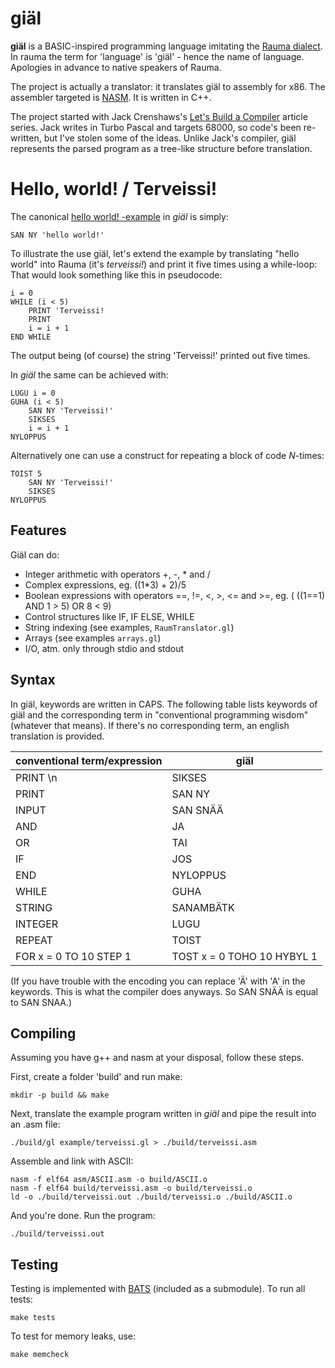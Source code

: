 # giäl

**giäl** is a BASIC-inspired programming language imitating the [Rauma dialect](https://en.wikipedia.org/wiki/Rauma_dialect). In rauma the term for 'language' is 'giäl' - hence the name of language. Apologies in advance to native speakers of Rauma.

The project is actually a translator: it translates giäl to assembly for x86. The assembler targeted is [NASM](https://www.nasm.us). It is written in C++.

The project started with Jack Crenshaws's [Let's Build a Compiler](https://compilers.iecc.com/crenshaw/) article series. Jack writes in Turbo Pascal and targets 68000, so code's been re-written, but I've stolen some of the ideas. Unlike Jack's compiler, giäl represents the parsed program as a tree-like structure before translation.

# Hello, world! / Terveissi!

The canonical [hello world! -example](https://en.wikipedia.org/wiki/%22Hello,_World!%22_program) in *giäl* is simply:

    SAN NY 'hello world!'

To illustrate the use giäl, let's extend the example by translating "hello world" into Rauma (it's *terveissi!*) and print it five times using a while-loop: That would look something like this in pseudocode:

    i = 0
    WHILE (i < 5)
        PRINT 'Terveissi!
        PRINT
        i = i + 1
    END WHILE

The output being (of course) the string 'Terveissi!' printed out five times.

In *giäl* the same can be achieved with:

    LUGU i = 0
    GUHA (i < 5)
        SAN NY 'Terveissi!'
        SIKSES
        i = i + 1    
    NYLOPPUS

Alternatively one can use a construct for repeating a block of code *N*-times:

    TOIST 5 
        SAN NY 'Terveissi!'
        SIKSES
    NYLOPPUS


## Features

Giäl can do:

- Integer arithmetic with operators +, -, * and /
- Complex expressions, eg. ((1*3) + 2)/5
- Boolean expressions with operators ==, !=, <, >, <= and >=, eg. ( ((1==1) AND 1 > 5) OR 8 < 9)
- Control structures like IF, IF ELSE, WHILE
- String indexing (see examples, `RaumTranslator.gl`)
- Arrays (see examples `arrays.gl`)
- I/O, atm. only through stdio and stdout

## Syntax

In giäl, keywords are written in CAPS. The following table lists keywords of giäl and the corresponding term in "conventional programming wisdom" (whatever that means). If there's no corresponding term, an english translation is provided.

| conventional term/expression | giäl |
| ----- |----------------- |
| PRINT \n | SIKSES        |
| PRINT | SAN NY           |
| INPUT | SAN SNÄÄ         |
| AND   | JA               |
| OR    | TAI              |
| IF    | JOS              |
| END   | NYLOPPUS         |  
| WHILE | GUHA             |
| STRING | SANAMBÄTK       |
| INTEGER | LUGU           |
| REPEAT | TOIST           |
| FOR x = 0 TO 10 STEP 1 | TOST x = 0 TOHO 10 HYBYL 1 |

(If you have trouble with the encoding you can replace 'Ä' with 'A' in the keywords. This is what the compiler does anyways. So SAN SNÄÄ is equal to SAN SNAA.)


## Compiling

Assuming you have g++ and nasm at your disposal, follow these steps.

First, create a folder 'build' and run make:

    mkdir -p build && make

Next, translate the example program written in *giäl* and pipe the result into an .asm file:

    ./build/gl example/terveissi.gl > ./build/terveissi.asm

Assemble and link with ASCII:

    nasm -f elf64 asm/ASCII.asm -o build/ASCII.o
    nasm -f elf64 build/terveissi.asm -o build/terveissi.o
    ld -o ./build/terveissi.out ./build/terveissi.o ./build/ASCII.o

And you're done. Run the program:

    ./build/terveissi.out

## Testing

Testing is implemented with [BATS](https://github.com/bats-core/bats-core) (included as a submodule). To run all tests:

    make tests

To test for memory leaks, use:

    make memcheck
